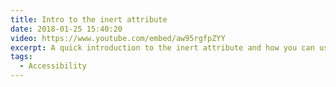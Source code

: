 ```yaml
---
title: Intro to the inert attribute
date: 2018-01-25 15:40:20
video: https://www.youtube.com/embed/aw95rgfpZYY
excerpt: A quick introduction to the inert attribute and how you can use it to trap focus within a modal.
tags:
  - Accessibility
---
```


